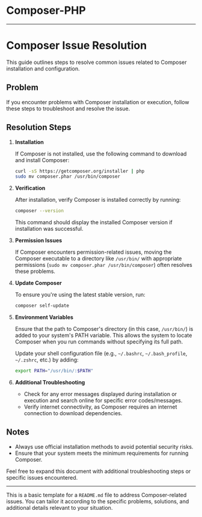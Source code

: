 # Composer-PHP
---

# Composer Issue Resolution

This guide outlines steps to resolve common issues related to Composer installation and configuration.

## Problem

If you encounter problems with Composer installation or execution, follow these steps to troubleshoot and resolve the issue.

## Resolution Steps

1. **Installation**

    If Composer is not installed, use the following command to download and install Composer:

    ```bash
    curl -sS https://getcomposer.org/installer | php 
    sudo mv composer.phar /usr/bin/composer
    ```

2. **Verification**

    After installation, verify Composer is installed correctly by running:

    ```bash
    composer --version
    ```

    This command should display the installed Composer version if installation was successful.

3. **Permission Issues**

    If Composer encounters permission-related issues, moving the Composer executable to a directory like `/usr/bin/` with appropriate permissions (`sudo mv composer.phar /usr/bin/composer`) often resolves these problems.

4. **Update Composer**

    To ensure you're using the latest stable version, run:

    ```bash
    composer self-update
    ```

5. **Environment Variables**

    Ensure that the path to Composer's directory (in this case, `/usr/bin/`) is added to your system's PATH variable. This allows the system to locate Composer when you run commands without specifying its full path.

    Update your shell configuration file (e.g., `~/.bashrc`, `~/.bash_profile`, `~/.zshrc`, etc.) by adding:

    ```bash
    export PATH="/usr/bin/:$PATH"
    ```

6. **Additional Troubleshooting**

    - Check for any error messages displayed during installation or execution and search online for specific error codes/messages.
    - Verify internet connectivity, as Composer requires an internet connection to download dependencies.

## Notes

- Always use official installation methods to avoid potential security risks.
- Ensure that your system meets the minimum requirements for running Composer.

Feel free to expand this document with additional troubleshooting steps or specific issues encountered.

---

This is a basic template for a `README.md` file to address Composer-related issues. You can tailor it according to the specific problems, solutions, and additional details relevant to your situation.
